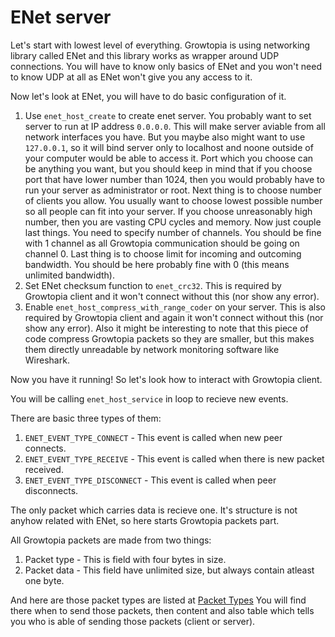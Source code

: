 # ENet server

Let's start with lowest level of everything. Growtopia is using networking library called ENet and this library works as wrapper around UDP connections. You will have to know only basics of ENet and you won't need to know UDP at all as ENet won't give you any access to it.

Now let's look at ENet, you will have to do basic configuration of it.
1. Use `enet_host_create` to create enet server. You probably want to set server to run at IP address `0.0.0.0`. This will make server aviable from all network interfaces you have. But you maybe also might want to use `127.0.0.1`, so it will bind server only to localhost and noone outside of your computer would be able to access it. Port which you choose can be anything you want, but you should keep in mind that if you choose port that have lower number than 1024, then you would probably have to run your server as administrator or root. Next thing is to choose number of clients you allow. You usually want to choose lowest possible number so all people can fit into your server. If you choose unreasonably high number, then you are vasting CPU cycles and memory. Now just couple last things. You need to specify number of channels. You should be fine with 1 channel as all Growtopia communication should be going on channel 0. Last thing is to choose limit for incoming and outcoming bandwidth. You should be here probably fine with 0 (this means unlimited bandwidth).
2. Set ENet checksum function to `enet_crc32`. This is required by Growtopia client and it won't connect without this (nor show any error).
3. Enable `enet_host_compress_with_range_coder` on your server. This is also required by Growtopia client and again it won't connect without this (nor show any error). Also it might be interesting to note that this piece of code compress Growtopia packets so they are smaller, but this makes them directly unreadable by network monitoring software like Wireshark.

Now you have it running! So let's look how to interact with Growtopia client.

You will be calling `enet_host_service` in loop to recieve new events.

There are basic three types of them:
1. `ENET_EVENT_TYPE_CONNECT` - This event is called when new peer connects.
2. `ENET_EVENT_TYPE_RECEIVE` - This event is called when there is new packet received.
3. `ENET_EVENT_TYPE_DISCONNECT` - This event is called when peer disconnects.

The only packet which carries data is recieve one. It's structure is not anyhow related with ENet, so here starts Growtopia packets part.

All Growtopia packets are made from two things:
1. Packet type - This is field with four bytes in size.
2. Packet data - This field have unlimited size, but always contain atleast one byte.

And here are those packet types are listed at [Packet Types](/Packets/README.md)
You will find there when to send those packets, then content and also table which tells you who is able of sending those packets (client or server).
